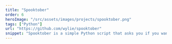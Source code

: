 ```yaml
---
title: "Spooktober"
order: 6
heroImage: "/src/assets/images/projects/spooktober.png"
tags: ["Python"]
url: "https://github.com/wylie/spooktober"
snippet: "Spooktober is a simple Python script that asks you if you want a trick or a treat. If you choose 'trick', it will spook you with a ghostly 'BOO'! If you choose 'treat', it will give you a sweet Halloween message. 🎃👻🍫"
---
```

